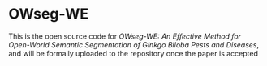 # OWseg-WE
This is the open source code for _OWseg-WE: An Effective Method for Open-World Semantic Segmentation of Ginkgo Biloba Pests and Diseases_, and will be formally uploaded to the repository once the paper is accepted

